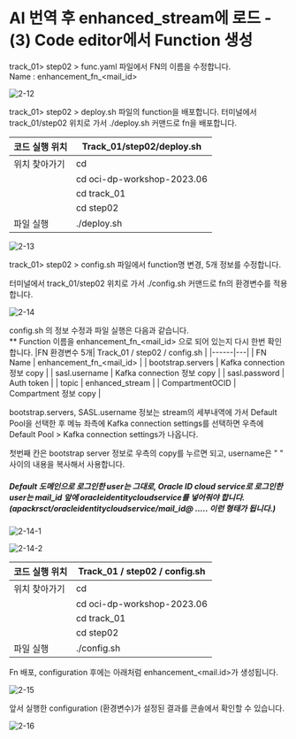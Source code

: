 #  AI 번역 후 enhanced_stream에 로드 - (3) Code editor에서 Function 생성


track_01> step02 > func.yaml 파일에서 FN의 이름을 수정합니다.  
        Name : enhancement_fn_<mail_id>

![2-12](https://github.com/oraclekr-data-platform/ODWS-S01-OCI-data-pipeline/assets/150219167/6433259b-e6d2-4458-99e7-fe9f64d88d70)






track_01> step02 > deploy.sh 파일의 function을 배포합니다. 
     터미널에서 track_01/step02 위치로 가서 ./deploy.sh 커맨드로 fn을 배포합니다.  

|코드 실행 위치| Track_01/step02/deploy.sh | 
|------|---|
| 위치 찾아가기  | cd |
|               |  cd oci-dp-workshop-2023.06 |
|               |  cd track_01  |
|               |  cd step02 |
|       파일 실행        |  ./deploy.sh |



![2-13](https://github.com/oraclekr-data-platform/ODWS-S01-OCI-data-pipeline/assets/150219167/062a9a5b-47c1-4d22-9327-1076d1b8c029)


track_01> step02 > config.sh 파일에서 function명 변경, 5개 정보를 수정합니다.

터미널에서 track_01/step02 위치로 가서 ./config.sh 커맨드로 fn의 환경변수를 적용합니다.

![2-14](https://github.com/oraclekr-data-platform/ODWS-S01-OCI-data-pipeline/assets/150219167/16c3439d-a0f3-41a9-bfb0-d76b61754c16)



config.sh 의 정보 수정과 파일 실행은 다음과 같습니다.   
** Function 이름을 enhancement_fn_<mail_id> 으로 되어 있는지 다시 한번 확인합니다. 
|FN 환경변수 5개| Track_01 / step02 / config.sh | 
|------|---|
| FN Name  | enhancement_fn_<mail_id> |
|  bootstrap.servers      |  Kafka connection 정보 copy |
|  sasl.username              |  Kafka connection 정보 copy  |
|     sasl.password          |  Auth token  |
|       topic         |  enhanced_stream |
|     CompartmentOCID        |  Compartment 정보 copy |

bootstrap.servers, SASL.username 정보는 stream의 세부내역에 가서 Default Pool을 선택한 후 메뉴 좌측에 Kafka connection settings를 선택하면 우측에 Default Pool > Kafka connection settings가 나옵니다. 


첫번째 칸은 bootstrap server 정보로 우측의 copy를 누르면 되고, username은 "    " 사이의 내용을 복사해서 사용합니다. 
##### Default 도메인으로 로그인한 user는 그대로, Oracle ID cloud service로 로그인한 user는 mail_id 앞에 oracleidentitycloudservice를 넣어줘야 합니다. (apackrsct/oracleidentitycloudservice/mail_id@ ..... 이런 형태가 됩니다.)

![2-14-1](https://github.com/oraclekr-data-platform/ODWS-S01-OCI-data-pipeline/assets/150219167/b906404d-bd98-483d-9a0e-d161fb935cad)

![2-14-2](https://github.com/oraclekr-data-platform/ODWS-S01-OCI-data-pipeline/assets/150219167/bf6791de-ef3b-4aa5-a3d7-cbff91b64347)


|코드 실행 위치| Track_01 / step02 / config.sh | 
|------|---|
| 위치 찾아가기  | cd |
|               |  cd oci-dp-workshop-2023.06 |
|               |  cd track_01  |
|               |  cd step02 |
|       파일 실행        |  ./config.sh |





Fn 배포, configuration 후에는 아래처럼 enhancement_<mail.id>가 생성됩니다.

![2-15](https://github.com/oraclekr-data-platform/ODWS-S01-OCI-data-pipeline/assets/150219167/b0b01e74-894d-4246-b4b1-acb6fded48bb)





앞서 실행한 configuration (환경변수)가 설정된 결과를 콘솔에서 확인할 수 있습니다.

![2-16](https://github.com/oraclekr-data-platform/ODWS-S01-OCI-data-pipeline/assets/150219167/b9cd4d37-3113-4d5e-8be2-4a660627c90a)



